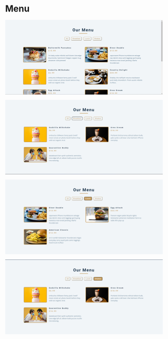 # Menu

![alt text](<Screenshot 2024-02-22 080848.png>)



![alt text](<Screenshot 2024-02-22 080900.png>)


 
![alt text](<Screenshot 2024-02-22 080913.png>) 
  
  
  
![alt text](<Screenshot 2024-02-22 080927.png>)